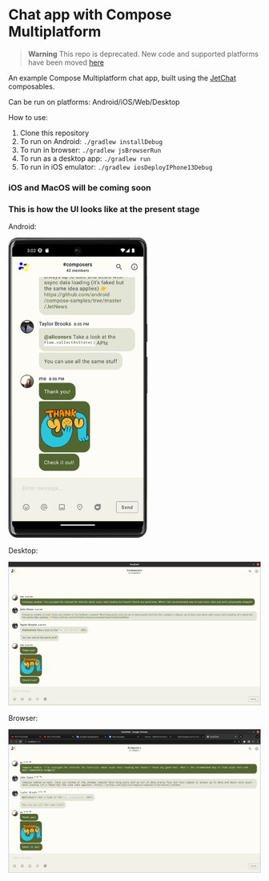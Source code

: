 # Chat app with Compose Multiplatform

> **Warning**
> This repo is deprecated. New code and supported platforms have been moved [here](https://github.com/gleb-skobinsky/compose-connect)

An example Compose Multiplatform chat app, built using the [JetChat](https://androidexample365.com/a-sample-chat-app-built-with-jetpack-compose/) composables.

Can be run on platforms: Android/iOS/Web/Desktop

How to use:
1. Clone this repository
2. To run on Android: `./gradlew installDebug`
3. To run in browser: `./gradlew jsBrowserRun`
4. To run as a desktop app: `./gradlew run`
5. To run in iOS emulator: `./gradlew iosDeployIPhone13Debug`

### iOS and MacOS will be coming soon

### This is how the UI looks like at the present stage

Android:

<img src="https://raw.githubusercontent.com/gleb-skobinsky/studchat/master/screenshots/android.png" alt="Android" height="600">

Desktop: 

![Desktop](https://raw.githubusercontent.com/gleb-skobinsky/studchat/master/screenshots/desktop.png)

Browser:

![Browser](https://raw.githubusercontent.com/gleb-skobinsky/studchat/master/screenshots/web.png)
